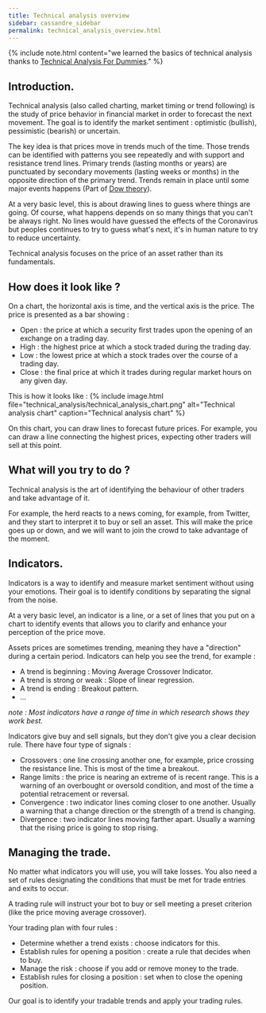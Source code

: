 ```yaml
---
title: Technical analysis overview
sidebar: cassandre_sidebar
permalink: technical_analysis_overview.html
---
```


{% include note.html content="we learned the basics of technical analysis thanks to [Technical Analysis For Dummies](https://amzn.to/38TWaQm)." %}

## Introduction.

Technical analysis (also called charting, market timing or trend following) is the study of price behavior in financial market in order to forecast the next movement. The goal is to identify the market sentiment : optimistic (bullish), pessimistic (bearish) or uncertain.

The key idea is that prices move in trends much of the time. Those trends can be identified with patterns you see repeatedly and with support and resistance trend lines. Primary trends (lasting months or years) are punctuated by secondary movements (lasting weeks or months) in the opposite direction of the primary trend. Trends remain in place until some major events happens (Part of [Dow theory](https://en.wikipedia.org/wiki/Dow_theory)). 

At a very basic level, this is about drawing lines to guess where things are going. Of course, what happens depends on so many things that you can't be always right. No lines would have guessed the effects of the Coronavirus but peoples continues to try to guess what's next, it's in human nature to try to reduce uncertainty.

Technical analysis focuses on the price of an asset rather than its fundamentals.

## How does it look like ?

On a chart, the horizontal axis is time, and the vertical axis is the price. The price is presented as a bar showing :
  * Open : the price at which a security first trades upon the opening of an exchange on a trading day.
  * High : the highest price at which a stock traded during the trading day.
  * Low : the lowest price at which a stock trades over the course of a trading day.
  * Close : the final price at which it trades during regular market hours on any given day.
  
This is how it looks like :
{% include image.html file="technical_analysis/technical_analysis_chart.png" alt="Technical analysis chart" caption="Technical analysis chart" %}

On this chart, you can draw lines to forecast future prices. For example, you can draw a line connecting the highest prices, expecting other traders will sell at this point.

## What will you try to do ?

Technical analysis is the art of identifying the behaviour of other traders and take advantage of it.

For example, the herd reacts to a news coming, for example, from Twitter, and they start to interpret it to buy or sell an asset. This will make the price goes up or down, and we will want to join the crowd to take advantage of the moment.

## Indicators.

Indicators is a way to identify and measure market sentiment without using your emotions. Their goal is to identify conditions by separating the signal from the noise.

At a very basic level, an indicator is a line, or a set of lines that you put on a chart to identify events that allows you to clarify and enhance your perception of the price move.

Assets prices are sometimes trending, meaning they have a "direction" during a certain period. Indicators can help you see the trend, for example : 
  * A trend is beginning : Moving Average Crossover Indicator.
  * A trend is strong or weak : Slope of linear regression.
  * A trend is ending : Breakout pattern.
  * ...

_note : Most indicators have a range of time in which research shows they work best._ 

Indicators give buy and sell signals, but they don't give you a clear decision rule. There have four type of signals : 
  * Crossovers : one line crossing another one, for example, price crossing the resistance line. This is most of the time a breakout.
  * Range limits : the price is nearing an extreme of is recent range. This is a warning of an overbought or oversold condition, and most of the time a potential retracement or reversal.
  * Convergence : two indicator lines coming closer to one another. Usually a warning that a change direction or the strength of a trend is changing.
  * Divergence : two indicator lines moving farther apart. Usually a warning that the rising price is going to stop rising.

## Managing the trade.

No matter what indicators you will use, you will take losses. You also need a set of rules designating the conditions that must be met for trade entries and exits to occur.

A trading rule will instruct your bot to buy or sell meeting a preset criterion (like the price moving average crossover).

Your trading plan with four rules : 
  * Determine whether a trend exists : choose indicators for this.
  * Establish rules for opening a position : create a rule that decides when to buy.
  * Manage the risk : choose if you add or remove money to the trade.
  * Establish rules for closing a position : set when to close the opening position.

Our goal is to identify your tradable trends and apply your trading rules.

